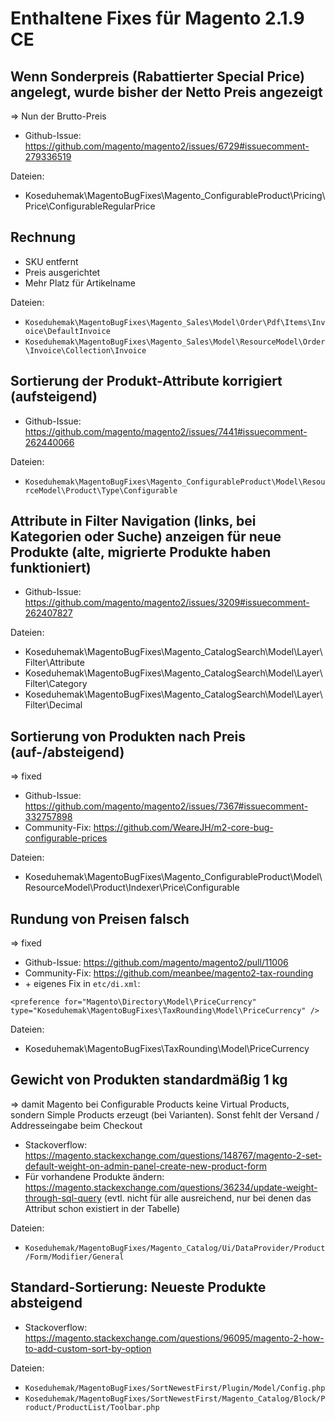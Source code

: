 # Enthaltene Fixes für Magento 2.1.9 CE

## Wenn Sonderpreis (Rabattierter Special Price) angelegt, wurde bisher der Netto Preis angezeigt
=> Nun der Brutto-Preis

* Github-Issue: https://github.com/magento/magento2/issues/6729#issuecomment-279336519

Dateien:
* Koseduhemak\MagentoBugFixes\Magento_ConfigurableProduct\Pricing\Price\ConfigurableRegularPrice

## Rechnung
* SKU entfernt
* Preis ausgerichtet
* Mehr Platz für Artikelname

Dateien:
* `Koseduhemak\MagentoBugFixes\Magento_Sales\Model\Order\Pdf\Items\Invoice\DefaultInvoice`
* `Koseduhemak\MagentoBugFixes\Magento_Sales\Model\ResourceModel\Order\Invoice\Collection\Invoice`

## Sortierung der Produkt-Attribute korrigiert (aufsteigend)

* Github-Issue: https://github.com/magento/magento2/issues/7441#issuecomment-262440066

Dateien:
* `Koseduhemak\MagentoBugFixes\Magento_ConfigurableProduct\Model\ResourceModel\Product\Type\Configurable`

## Attribute in Filter Navigation (links, bei Kategorien oder Suche) anzeigen für neue Produkte (alte, migrierte Produkte haben funktioniert)

* Github-Issue: https://github.com/magento/magento2/issues/3209#issuecomment-262407827

Dateien:
* Koseduhemak\MagentoBugFixes\Magento_CatalogSearch\Model\Layer\Filter\Attribute
* Koseduhemak\MagentoBugFixes\Magento_CatalogSearch\Model\Layer\Filter\Category
* Koseduhemak\MagentoBugFixes\Magento_CatalogSearch\Model\Layer\Filter\Decimal 

## Sortierung von Produkten nach Preis (auf-/absteigend)
=> fixed

* Github-Issue: https://github.com/magento/magento2/issues/7367#issuecomment-332757898
* Community-Fix: https://github.com/WeareJH/m2-core-bug-configurable-prices

Dateien:
* Koseduhemak\MagentoBugFixes\Magento_ConfigurableProduct\Model\ResourceModel\Product\Indexer\Price\Configurable

## Rundung von Preisen falsch
=> fixed

* Github-Issue: https://github.com/magento/magento2/pull/11006
* Community-Fix: https://github.com/meanbee/magento2-tax-rounding
* \+ eigenes Fix in <code>etc/di.xml</code>:

```
<preference for="Magento\Directory\Model\PriceCurrency" type="Koseduhemak\MagentoBugFixes\TaxRounding\Model\PriceCurrency" />
```

Dateien:
* Koseduhemak\MagentoBugFixes\TaxRounding\Model\PriceCurrency

## Gewicht von Produkten standardmäßig 1 kg
=> damit Magento bei Configurable Products keine Virtual Products, sondern Simple Products erzeugt (bei Varianten). Sonst fehlt der Versand / Addresseingabe beim Checkout

* Stackoverflow: https://magento.stackexchange.com/questions/148767/magento-2-set-default-weight-on-admin-panel-create-new-product-form
* Für vorhandene Produkte ändern: https://magento.stackexchange.com/questions/36234/update-weight-through-sql-query (evtl. nicht für alle ausreichend, nur bei denen das Attribut schon existiert in der Tabelle)

Dateien:

* `Koseduhemak/MagentoBugFixes/Magento_Catalog/Ui/DataProvider/Product/Form/Modifier/General`

## Standard-Sortierung: Neueste Produkte absteigend

* Stackoverflow: https://magento.stackexchange.com/questions/96095/magento-2-how-to-add-custom-sort-by-option

Dateien: 
* `Koseduhemak/MagentoBugFixes/SortNewestFirst/Plugin/Model/Config.php`
* `Koseduhemak/MagentoBugFixes/SortNewestFirst/Magento_Catalog/Block/Product/ProductList/Toolbar.php`